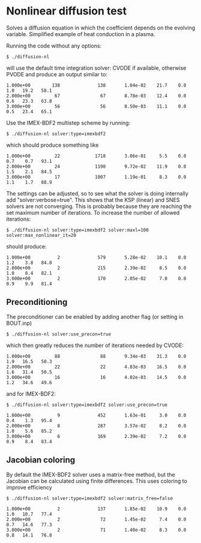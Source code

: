 Nonlinear diffusion test
========================

Solves a diffusion equation in which the coefficient
depends on the evolving variable. Simplified example
of heat conduction in a plasma.

Running the code without any options:

    $ ./diffusion-nl

will use the default time integration solver: CVODE if available, otherwise PVODE
and produce an output similar to:

    1.000e+00        138              138       1.04e-02    21.7    0.0    1.0   19.2   58.1
    2.000e+00         67               67       8.78e-03    12.4    0.0    0.6   23.3   63.8
    3.000e+00         56               56       8.50e-03    11.1    0.0    0.5   23.4   65.1

Use the IMEX-BDF2 multistep scheme by running:

    $ ./diffusion-nl solver:type=imexbdf2

which should produce something like

    1.000e+00         22             1718       3.06e-01     5.5    0.0    0.7    0.7   93.1
    2.000e+00         24             1190       9.72e-02    11.9    0.0    1.5    2.1   84.5
    3.000e+00         17             1007       1.19e-01     8.3    0.0    1.1    1.7   88.9

The settings can be adjusted, so to see what the solver is doing internally add "solver:verbose=true".
This shows that the KSP (linear) and SNES solvers are not converging. This is probably because they
are reaching the set maximum number of iterations. To increase the number of allowed iterations:

    $ ./diffusion-nl solver:type=imexbdf2 solver:maxl=100 solver:max_nonlinear_it=20

should produce:

    1.000e+00          2              579       5.28e-02    10.1    0.0    1.2    3.8   84.8
    2.000e+00          2              215       2.39e-02     8.5    0.0    1.0    8.4   82.1
    3.000e+00          2              170       2.05e-02     7.8    0.0    0.9    9.9   81.4

Preconditioning
---------------

The preconditioner can be enabled by adding another flag (or setting in BOUT.inp)

    $ ./diffusion-nl solver:use_precon=true

which then greatly reduces the number of iterations needed by CVODE:

    1.000e+00         88               88       9.34e-03    31.3    0.0    1.9   16.5   50.3
    2.000e+00         22               22       4.83e-03    16.5    0.0    1.6   31.4   50.5
    3.000e+00         16               16       4.02e-03    14.5    0.0    1.2   34.6   49.6

and for IMEX-BDF2:

    $ ./diffusion-nl solver:type=imexbdf2 solver:use_precon=true

    1.000e+00          9              452       1.63e-01     3.0    0.0    0.4    1.3   95.4
    2.000e+00          8              287       3.57e-02     8.2    0.0    1.0    5.6   85.2
    3.000e+00          6              169       2.39e-02     7.2    0.0    0.9    8.4   83.4

Jacobian coloring
-----------------

By default the IMEX-BDF2 solver uses a matrix-free method, but the Jacobian
can be calculated using finite differences. This uses coloring to improve efficiency

    $ ./diffusion-nl solver:type=imexbdf2 solver:matrix_free=false

    1.000e+00          2              137       1.85e-02    10.9    0.0    1.0   10.7   77.4
    2.000e+00          2               72       1.45e-02     7.4    0.0    0.7   14.6   77.3
    3.000e+00          2               71       1.40e-02     8.3    0.0    0.8   14.1   76.8


